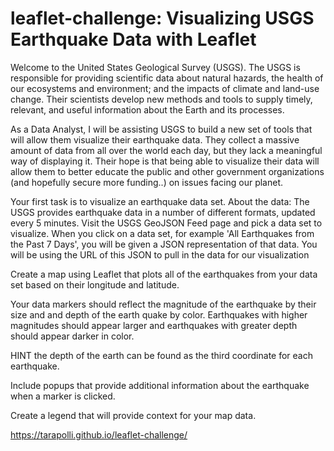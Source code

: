 # leaflet-challenge:  Visualizing USGS Earthquake Data with Leaflet

Welcome to the United States Geological Survey (USGS). The USGS is responsible for providing scientific data about natural hazards, the health of our ecosystems and environment; and the impacts of climate and land-use change. Their scientists develop new methods and tools to supply timely, relevant, and useful information about the Earth and its processes. 

As a Data Analyst, I will be assisting USGS to build a new set of tools that will allow them visualize their earthquake data. They collect a massive amount of data from all over the world each day, but they lack a meaningful way of displaying it. Their hope is that being able to visualize their data will allow them to better educate the public and other government organizations (and hopefully secure more funding..) on issues facing our planet.

Your first task is to visualize an earthquake data set.
About the data:
The USGS provides earthquake data in a number of different formats, updated every 5 minutes. Visit the USGS GeoJSON Feed page and pick a data set to visualize. When you click on a data set, for example 'All Earthquakes from the Past 7 Days', you will be given a JSON representation of that data. You will be using the URL of this JSON to pull in the data for our visualization

Create a map using Leaflet that plots all of the earthquakes from your data set based on their longitude and latitude.


Your data markers should reflect the magnitude of the earthquake by their size and and depth of the earth quake by color. Earthquakes with higher magnitudes should appear larger and earthquakes with greater depth should appear darker in color.


HINT the depth of the earth can be found as the third coordinate for each earthquake.


Include popups that provide additional information about the earthquake when a marker is clicked.


Create a legend that will provide context for your map data.

https://tarapolli.github.io/leaflet-challenge/
